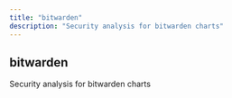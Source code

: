 ```yaml
---
title: "bitwarden"
description: "Security analysis for bitwarden charts"
---
```


## bitwarden

Security analysis for bitwarden charts
